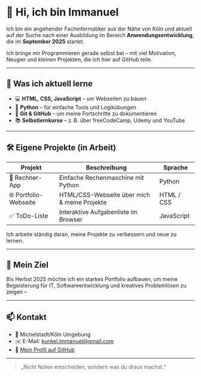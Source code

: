 # 👋 Hi, ich bin Immanuel

Ich bin ein angehender Fachinformatiker aus der Nähe von Köln und aktuell auf der Suche nach einer Ausbildung im Bereich **Anwendungsentwicklung**, die im **September 2025** startet.

Ich bringe mir Programmieren gerade selbst bei – mit viel Motivation, Neugier und kleinen Projekten, die ich hier auf GitHub teile.

---

## 🚀 Was ich aktuell lerne

- 💻 **HTML, CSS, JavaScript** – um Webseiten zu bauen  
- 🐍 **Python** – für einfache Tools und Logikübungen  
- 🔧 **Git & GitHub** – um meine Fortschritte zu dokumentieren  
- 📚 **Selbstlernkurse** – z. B. über freeCodeCamp, Udemy und YouTube

---

## 🛠️ Eigene Projekte (in Arbeit)

| Projekt               | Beschreibung                                      | Sprache      |
|-----------------------|---------------------------------------------------|--------------|
| 🧮 Rechner-App         | Einfache Rechenmaschine mit Python               | Python       |
| 🌐 Portfolio-Webseite  | HTML/CSS-Webseite über mich & meine Projekte     | HTML / CSS   |
| ✅ ToDo-Liste          | Interaktive Aufgabenliste im Browser             | JavaScript   |

Ich arbeite ständig daran, meine Projekte zu verbessern und neue zu lernen.

---

## 🎯 Mein Ziel

Bis Herbst 2025 möchte ich ein starkes Portfolio aufbauen, um meine Begeisterung für IT, Softwareentwicklung und kreatives Problemlösen zu zeigen –

---

## 📫 Kontakt

- 📍 Michelstadt/Köln Umgebung  
- ✉️ E-Mail: kunkel.immanuel@gmail.com  
- 🔗 [Mein Profil auf GitHub](https://github.com/kunkelimmanuel-arch)  

---

> „Nicht Noten entscheiden, sondern was du draus machst.“

